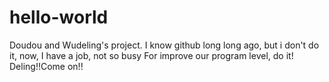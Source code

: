 # hello-world
Doudou and Wudeling's project.
I know github long long ago,
but i don't do it, now, I have a job, not so busy
For improve our program level, do it!
Deling!!Come on!!
